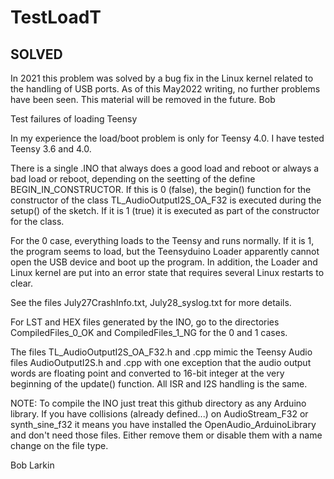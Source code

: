 # TestLoadT

SOLVED 
------

In 2021 this problem was solved by a bug fix in the Linux kernel related to the handling of USB ports.
As of this May2022 writing, no further problems have been seen.  This material will be removed in the future.
Bob


Test failures of loading Teensy

In my experience the load/boot problem is only for Teensy 4.0.
I have tested Teensy 3.6 and 4.0.

There is a single .INO that always does a good load and reboot or always a bad load or reboot, depending on
the seetting of the define BEGIN_IN_CONSTRUCTOR.  If this is 0 (false),
the begin() function for the constructor of the class TL_AudioOutputI2S_OA_F32 is executed 
during the setup() of the sketch.  If it is 1 (true) it is executed as part of the 
constructor for the class.

For the 0 case, everything loads to the Teensy and runs normally.  If it is 1, the
program seems to load, but the Teensyduino Loader apparently cannot open
the USB device and boot up the program.  In addition, the Loader and Linux kernel
are put into an error state that requires several Linux restarts to clear.

See the files July27CrashInfo.txt, July28_syslog.txt for more details.

For LST and HEX files generated by the INO, go to the directories CompiledFiles_0_OK
and CompiledFiles_1_NG for the 0 and 1 cases.

The files TL_AudioOutputI2S_OA_F32.h and .cpp mimic the Teensy Audio files
AudioOutputI2S.h and .cpp with one exception that the audio output words are floating
point and converted to 16-bit integer at the very beginning of the update() function.
All ISR and I2S handling is the same.

NOTE: To compile the INO just treat this github directory as any Arduino library. 
If you have collisions (already defined...) on AudioStream_F32 or synth_sine_f32 it
means you have installed the OpenAudio_ArduinoLibrary and don't need those files.
Either remove them or disable them with a name change on the file type.

Bob Larkin
